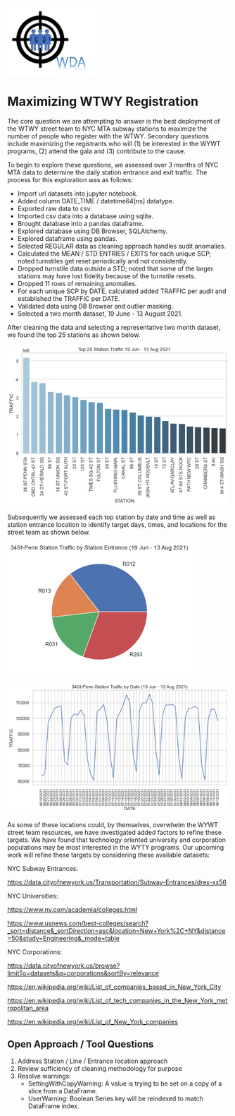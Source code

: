 ![](https://github.com/arbgar/metis/blob/main/EDA/Project/WDA_logo.png)

# Maximizing WTWY Registration

The core question we are attempting to answer is the best deployment of the WTWY street team to NYC MTA subway stations to maximize the number of people who register with the WTWY.  Secondary questions include maximizing the registrants who will (1) be interested in the WYWT programs, (2) attend the gala and (3) contribute to the cause.

To begin to explore these questions, we assessed over 3 months of NYC MTA data to determine the daily station entrance and exit traffic.  The process for this exploration was as follows:

- Import url datasets into jupyter notebook.
- Added column DATE_TIME / datetime64[ns] datatype.
- Exported raw data to csv.
- Imported csv data into a database using sqlite.
- Brought database into a pandas dataframe.
- Explored database using DB Browser, SQLAlchemy.
- Explored dataframe using pandas.
- Selected REGULAR data as cleaning approach handles audit anomalies.
- Calculated the MEAN / STD ENTRIES / EXITS for each unique SCP; noted turnstiles get reset periodically and not consistently.
- Dropped turnstile data outside a STD; noted that some of the larger stations may have lost fidelity because of the turnstile resets. 
- Dropped 11 rows of remaining anomalies.
- For each unique SCP by DATE, calculated added TRAFFIC per audit and established the TRAFFIC per DATE.
- Validated data using DB Browser and outlier masking.
- Selected a two month dataset, 19 June - 13 August 2021.

After cleaning the data and selecting a representative two month dataset, we found the top 25 stations as shown below.

![](https://github.com/arbgar/metis/blob/main/EDA/Project/top_25.png)



Subsequently we assessed each top station by date and time as well as station entrance location to identify target days, times, and locations for the street team as shown below.

![](https://github.com/arbgar/metis/blob/main/EDA/Project/penn_entrance.png)

![](https://github.com/arbgar/metis/blob/main/EDA/Project/penn_date.png)

As some of these locations could, by themselves, overwhelm the WYWT street team resources, we have investigated added factors to refine these targets.  We have found that technology oriented university and corporation populations may be most interested in the WYTY programs. Our upcoming work will refine these targets by considering these available datasets:

NYC Subway Entrances: 

https://data.cityofnewyork.us/Transportation/Subway-Entrances/drex-xx56

NYC Universities:

https://www.ny.com/academia/colleges.html

https://www.usnews.com/best-colleges/search?_sort=distance&_sortDirection=asc&location=New+York%2C+NY&distance=50&study=Engineering&_mode=table

NYC Corporations:

https://data.cityofnewyork.us/browse?limitTo=datasets&q=corporations&sortBy=relevance

https://en.wikipedia.org/wiki/List_of_companies_based_in_New_York_City

https://en.wikipedia.org/wiki/List_of_tech_companies_in_the_New_York_metropolitan_area

https://en.wikipedia.org/wiki/List_of_New_York_companies

## Open Approach / Tool Questions

1. Address Station / Line / Entrance location approach
2. Review sufficiency of cleaning methodology for purpose
3. Resolve warnings:
   - SettingWithCopyWarning: 
     A value is trying to be set on a copy of a slice from a DataFrame.
   - UserWarning: Boolean Series key will be reindexed to match DataFrame index.
